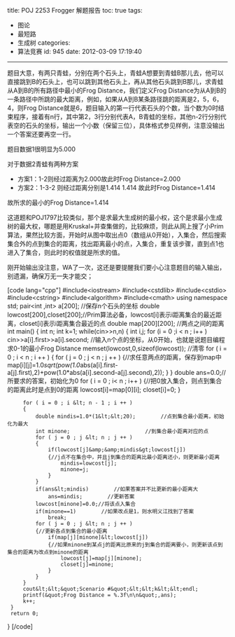 title: POJ 2253 Frogger 解题报告
toc: true
tags:
  - 图论
  - 最短路
  - 生成树
categories:
  - 算法竞赛
id: 945
date: 2012-03-09 17:19:40
---

题目大意，有两只青蛙，分别在两个石头上，青蛙A想要到青蛙B那儿去，他可以直接跳到B的石头上，也可以跳到其他石头上，再从其他石头跳到B那儿，求青蛙从A到B的所有路径中最小的Frog Distance，我们定义Frog Distance为从A到B的一条路径中所跳的最大距离，例如，如果从A到B某条路径跳的距离是2，5，6，4，则Frog Distance就是6，题目输入的第一行代表石头的个数，当个数为0时结束程序，接着有n行，其中第2，3行分别代表A，B青蛙的坐标，其他n-2行分别代表空的石头的坐标，输出一个小数（保留三位），具体格式参见样例，注意没输出一个答案还要再空一行。

题目数据1很明显为5.000

对于数据2青蛙有两种方案

*   方案1：1-2则经过距离为2.000故此时Frog Distance=2.000
*   方案2：1-3-2 则经过距离分别是1.414 1.414 故此时Frog Distance=1.414

故所求的最小的Frog Distance=1.414

这道题和POJ1797比较类似，那个是求最大生成树的最小权，这个是求最小生成树的最大权，哪题是用Kruskal+并查集做的，比较麻烦，则此从网上搜了小Prim算法，果然比较方面，开始时从图中取出点0（数组从0开始），入集合，然后搜索集合外的点到集合的距离，找出距离最小的点，入集合，重复该步骤，直到点1也进入了集合，则此时的权值就是所求的值。

刚开始输出没注意，WA了一次，这还是要提醒我们要小心注意题目的输入输出，别遗漏，确保万无一失才能交；

[code lang="cpp"]
#include&lt;iostream&gt;
 #include&lt;cstdlib&gt;
 #include&lt;cstdio&gt;
 #include&lt;cstring&gt;
 #include&lt;algorithm&gt;
 #include&lt;cmath&gt;
 using namespace std;
 pair&lt;int ,int&gt; a[200];            //保存n个石头的坐标
 double lowcost[200],closet[200];//Prim算法必备，lowcost[i]表示i距离集合的最近距离，closet[i]表示i距离集合最近的点
 double map[200][200];            //两点之间的距离
 int main()
 {
     int n;
     int k=1;
     while(cin&gt;&gt;n,n)
     {
         int i,j;
         for (i = 0 ;i &lt; n ; i++ )
             cin&gt;&gt;a[i].first&gt;&gt;a[i].second;    //输入n个点的坐标，从0开始，也就是说题目编程求0-1的最小Frog Distance
         memset(lowcost,0,sizeof(lowcost));    //清零
         for ( i = 0 ; i &lt; n ; i ++ )
         {
             for ( j = 0 ; j &lt; n ; j ++ )
             {//求任意两点的距离，保存到map中
                 map[i][j]=1.0*sqrt(pow(1.0*abs(a[i].first-a[j].first),2)+pow(1.0*abs(a[i].second-a[j].second),2));
             }
         }
         double ans=0.0;//所要求的答案，初始化为0
         for ( i = 0 ; i&lt; n ; i++ )
         {//把0放入集合，则点到集合的距离此时是点到0的距离
             lowcost[i]=map[0][i];
             closet[i]=0;
         }

         for ( i = 0 ; i &lt; n - 1 ; i ++ )
         {
             double mindis=1.0*(1&lt;&lt;20);        //点到集合最小距离，初始化为最大
             int minone;                        //到集合最小距离对应的点
             for ( j = 0 ; j &lt; n ; j ++ )
             {
                 if(lowcost[j]&amp;&amp;mindis&gt;lowcost[j])
                 {//j点不在集合中，并且j到集合的距离比最小距离还小，则更新最小距离
                     mindis=lowcost[j];
                     minone=j;
                 }
             }
             if(ans&lt;mindis)        //如果答案并不比更新的最小距离大
                 ans=mindis;        //更新答案
             lowcost[minone]=0.0;//将该点入集合
             if(minone==1)        //如果改点是1，则水明义江找到了答案
                 break;
             for ( j = 0 ; j &lt; n ; j ++ )
             {//更新各点到集合的最小距离
                 if(map[j][minone]&lt;lowcost[j])
                 {//如果minone到某点j的距离比原来的j到集合的距离要小，则更新该点到集合的距离为改点到minone的距离
                     lowcost[j]=map[j][minone];
                     closet[j]=minone;
                 }
             }
         }
         cout&lt;&lt;&quot;Scenario #&quot;&lt;&lt;k&lt;&lt;endl;
         printf(&quot;Frog Distance = %.3f\n\n&quot;,ans);
         k++;
     }
     return 0;
 }
[/code]